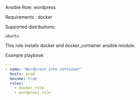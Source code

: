 Ansible Role: wordpress

Requirements : docker

Supported distributions:

    ubuntu

This role installs docker and docker_container ansible module.

Example playbook

```yml
---
- name: "Wordpress into container"
  hosts: prod
  become: true
  roles:
    - docker_role
    - wordpress_role
```
